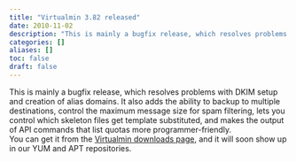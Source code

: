 ```yaml
---
title: "Virtualmin 3.82 released"
date: 2010-11-02
description: "This is mainly a bugfix release, which resolves problems with DKIM setup and creation of alias..."
categories: []
aliases: []
toc: false
draft: false
---
```

This is mainly a bugfix release, which resolves problems with DKIM setup and creation of alias domains. It also adds the ability to backup to multiple destinations, control the maximum message size for spam filtering, lets you control which skeleton files get template substituted, and makes the output of API commands that list quotas more programmer-friendly.<br />
 You can get it from the [Virtualmin downloads page][1], and it will soon show up in our YUM and APT repositories.

  [1]: vdownload.html

